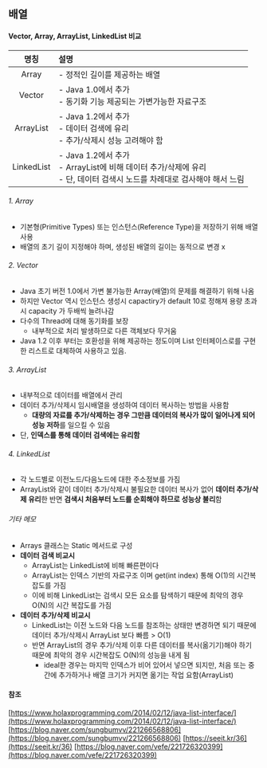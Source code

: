 ## 배열

#### Vector, Array, ArrayList, LinkedList 비교 

|명칭|설명|
|:---:|:---|
|Array|- 정적인 길이를 제공하는 배열|
|Vector|- Java 1.0에서 추가<br/>- 동기화 기능 제공되는 가변가능한 자료구조 |
|ArrayList|- Java 1.2에서 추가<br/>- 데이터 검색에 유리<br/>- 추가/삭제시 성능 고려해야 함 |
|LinkedList|- Java 1.2에서 추가<br/>- ArrayList에 비해 데이터 추가/삭제에 유리<br/>- 단, 데이터 검색시 노드를 차례대로 검사해야 해서 느림|

###### 1. Array 
- 기본형(Primitive Types) 또는 인스턴스(Reference Type)을 저장하기 위해 배열 사용
- 배열의 초기 길이 지정해야 하며, 생성된 배열의 길이는 동적으로 변경 x  

###### 2. Vector 
- Java 초기 버전 1.0에서 가변 불가능한 Array(배열)의 문제를 해결하기 위해 나옴
- 하지만 Vector 역시 인스턴스 생성시 capactiry가 default 10로 정해져 용량 초과시 capacity 가 두배씩 늘려나감 
- 다수의 Thread에 대해 동기화를 보장
  - 내부적으로 처리 발생하므로 다른 객체보다 무거움
- Java 1.2 이후 부터는 호환성을 위해 제공하는 정도이며 List 인터페이스로를 구현한 리스트로 대체하여 사용하고 있음.

###### 3. ArrayList 
- 내부적으로 데이터를 배열에서 관리
- 데이터 추가/삭제시 임시배열을 생성하여 데이터 복사하는 방법을 사용함
  - **대량의 자료를 추가/삭제하는 경우 그만큼 데이터의 복사가 많이 일어나게 되어 성능 저하**를 일으킬 수 있음 
- 단, **인덱스를 통해 데이터 검색에는 유리함**


###### 4. LinkedList
- 각 노드별로 이전노드/다음노드에 대한 주소정보를 가짐 
- ArrayList와 같이 데이터 추가/삭제시 불필요한 데이터 복사가 없어 **데이터 추가/삭제 유리**한 반면 **검색시 처음부터 노드를 순회해야 하므로 성능상 불리**함

###### 기타 메모
- Arrays 클래스는 Static 메서드로 구성 
- **데이터 검색 비교시** 
  - ArrayList는 LinkedList에 비해 빠른편이다 
  - ArrayList는 인덱스 기반의 자료구조 이며 get(int index) 통해 O(1)의 시간복잡도를 가짐 
  - 이에 비해 LinkedList는 검색시 모든 요소를 탐색하기 때문에 최악의 경우 O(N)의 시간 복잡도를 가짐
- **데이터 추가/삭제 비교시** 
  - LinkedList는 이전 노드와 다음 노드를 참조하는 상태만 변경하면 되기 때문에 데이터 추가/삭제시 ArrayList 보다 빠름 > O(1)
  - 반면 ArrayList의 경우 추가/삭제 이후 다른 데이터를 복사(옮기기)해야 하기 때문에 최악의 경우 시간복잡도 O(N)의 성능을 내게 됨 
    - ideal한 경우는 마지막 인덱스가 비어 있어서 넣으면 되지만, 처음 또는 중간에 추가하거나 배열 크기가 커지면 옮기는 작업 요함(ArrayList)


#### 참조 
[https://www.holaxprogramming.com/2014/02/12/java-list-interface/](https://www.holaxprogramming.com/2014/02/12/java-list-interface/)
[https://blog.naver.com/sungbumvv/221266568806](https://blog.naver.com/sungbumvv/221266568806)
[https://seeit.kr/36](https://seeit.kr/36)
[https://blog.naver.com/vefe/221726320399](https://blog.naver.com/vefe/221726320399)